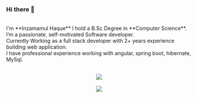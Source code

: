### Hi there 👋
<br> 
I'm **Inzamamul Haque** I hold a B.Sc Degree in **Computer Science**. 
I’m a passionate, self-motivated Software developer.
<br>
Currently Working as a full stack developer with 2+ years experience building web application.
<br>
I have professional experience working with angular, spring boot, hibernate, MySql.
<br>
<br>

<p align='center'>
<img align='center' src="https://github-readme-stats.vercel.app/api?username=inzamamul-haque">
  <br>
  <br>
<img align='center' src = "https://github-readme-stats.vercel.app/api/top-langs/?username=inzamamul-haque&hide_border=true&layout=compact">
<p/>
<br>
